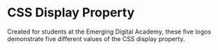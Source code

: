 # CSS Display Property

Created for students at the Emerging Digital Academy, these five logos demonstrate five different values of the CSS display property.
